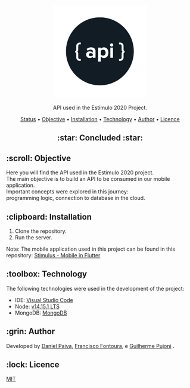 <p align="center">
  <a href="#">
    <img src="images/API.png" width="250" alt="API Stimulus">
  </a>
</p>
<p align="center">
    API used in the Estímulo 2020 Project.
</p>

<p align="center">
 <a href="#status">Status</a> • 
 <a href="#objetivo">Objective</a> •
 <a href="#instalacao">Installation</a> • 
 <a href="#tecnologias">Technology</a> • 
 <a href="#autor">Author</a> • 
 <a href="#licenca">Licence</a> 
</p>

<h2 align="center" id=status> 
	:star: Concluded :star:
</h2>

<h2 id=objetivo>:scroll: Objective</h2>

Here you will find the API used in the Estímulo 2020 project.<br>
The main objective is to build an API to be consumed in our mobile application. <br>
Important concepts were explored in this journey: <br>
programming logic, connection to database in the cloud.<br>

<h2 id=instalacao>:clipboard: Installation</h2>

1. Clone the repository.
2. Run the server.

Note: The mobile application used in this project can be found in this repository: <a href="https://github.com/danhpaiva/project-stimulus-2020">Stimulus - Mobile in Flutter</a>

<h2 id=tecnologias>:toolbox: Technology</h2>

The following technologies were used in the development of the project:

- IDE: <a href="https://code.visualstudio.com/">Visual Studio Code</a>
- Node:  <a href="https://nodejs.org/en/">v14.15.1 LTS</a>
- MongoDB: <a href="https://www.mongodb.com/">MongoDB</a>

<h2 id=autor>:grin: Author</h2>

Developed by
<a href="https://www.linkedin.com/in/danhpaiva/" target="_blank">Daniel Paiva</a>,
<a href="https://www.linkedin.com/in/francisco-fontoura/" target="_blank">Francisco Fontoura</a>, e 
<a href="https://www.linkedin.com/in/guilhermepujoni/" target="_blank">Guilherme Pujoni</a> .

<h2 id=licenca>:lock: Licence</h2>
<a href="https://github.com/danhpaiva/project-stimulus-2020/blob/main/LICENSE" target="_blank">MIT</a>
